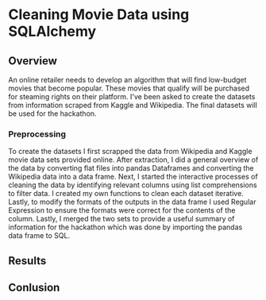 # Cleaning Movie Data using SQLAlchemy 
## Overview
An online retailer needs to develop an algorithm that will find low-budget movies that become popular. These movies that qualify will be purchased for steaming rights on their platform. I've been asked to create the datasets from information scraped from Kaggle and Wikipedia. The final datasets will be used for the hackathon. 
### Preprocessing
To create the datasets I first scrapped the data from Wikipedia and Kaggle movie data sets provided online. After extraction, I did a general overview of the data by converting flat files into pandas Dataframes and converting the Wikipedia data into a data frame. Next, I started the interactive processes of cleaning the data by identifying relevant columns using list comprehensions to filter data. I created my own functions to clean each dataset iterative. Lastly, to modify the formats of the outputs in the data frame I used Regular Expression to ensure the formats were correct for the contents of the column. Lastly, I merged the two sets to provide a useful summary of information for the hackathon which was done by importing the pandas data frame to SQL.
## Results
##
## Conlusion
